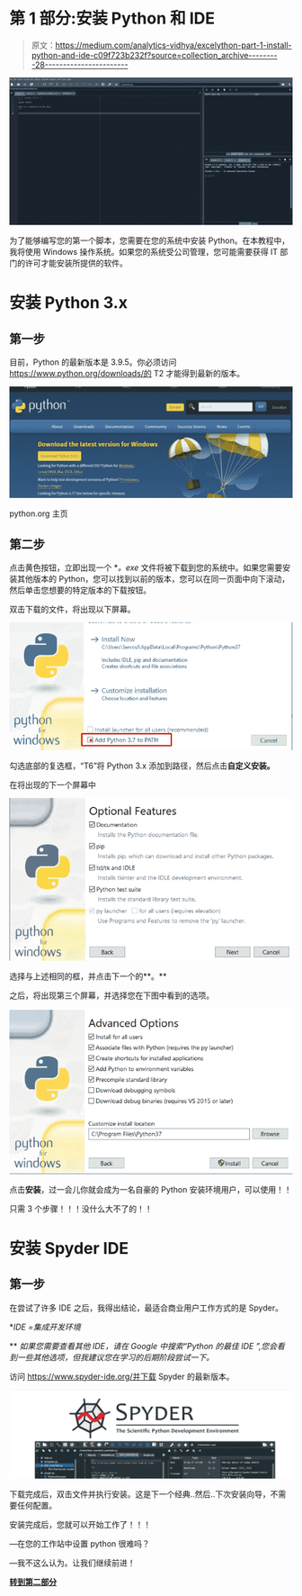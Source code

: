 # 第 1 部分:安装 Python 和 IDE

> 原文：<https://medium.com/analytics-vidhya/excelython-part-1-install-python-and-ide-c09f723b232f?source=collection_archive---------28----------------------->

![](img/7a23062ef90082bd5cd3ae093d8f35e0.png)

为了能够编写您的第一个脚本，您需要在您的系统中安装 Python。在本教程中，我将使用 Windows 操作系统。如果您的系统受公司管理，您可能需要获得 IT 部门的许可才能安装所提供的软件。

# **安装 Python 3.x**

## 第一步

目前，Python 的最新版本是 3.9.5。你必须访问 https://www.python.org/downloads/的 T2 才能得到最新的版本。

![](img/3efdfa3f69f621c3bd7e671fd94d1c8d.png)

python.org 主页

## 第二步

点击黄色按钮，立即出现一个 **。exe* 文件将被下载到您的系统中。如果您需要安装其他版本的 Python，您可以找到以前的版本，您可以在同一页面中向下滚动，然后单击您想要的特定版本的下载按钮。

双击下载的文件，将出现以下屏幕。

![](img/a505f5497ee0ec8848cabd5a7cbc07fa.png)

勾选底部的复选框，“T6”将 Python 3.x 添加到路径，然后点击**自定义安装。**

在将出现的下一个屏幕中

![](img/550aadb8839756d317d796d2c2d72fc5.png)

选择与上述相同的框，并点击下一个的**。**

之后，将出现第三个屏幕，并选择您在下图中看到的选项。

![](img/d9ab4941710b9c66c14611e6f327970b.png)

点击**安装**，过一会儿你就会成为一名自豪的 Python 安装环境用户，可以使用！！

只需 3 个步骤！！！没什么大不了的！！

# 安装 Spyder IDE

## 第一步

在尝试了许多 IDE 之后，我得出结论，最适合商业用户工作方式的是 Spyder。

**IDE =集成开发环境*

** *如果您需要查看其他 IDE，请在 Google 中搜索“Python 的最佳 IDE ”,您会看到一些其他选项，但我建议您在学习的后期阶段尝试一下。*

访问 https://www.spyder-ide.org/并下载 Spyder 的最新版本。

![](img/979390536ef36502947d57a53a89c89b.png)

下载完成后，双击文件并执行安装。这是下一个经典..然后..下次安装向导，不需要任何配置。

安装完成后，您就可以开始工作了！！！

—在您的工作站中设置 python 很难吗？

—我不这么认为。让我们继续前进！

[**转到第二部分**](https://servos-yiannis.medium.com/excelython-part-2-install-python-libraries-ebc74acdc202)